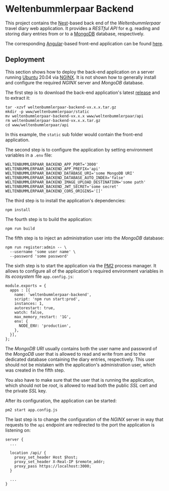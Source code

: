 # Weltenbummlerpaar Backend

This project contains the [Nest][]-based back end of the *Weltenbummlerpaar*
travel diary web application. It provides a *RESTful API* for e.g. reading and
storing diary entries from or to a [MongoDB][] database, respectively.

[Nest]: https://nestjs.com/
[MongoDB]: https://www.mongodb.com/

The corresponding [Angular][]-based front-end application can be found
[here][Frontend].

[Angular]: https://angular.io/
[Frontend]: https://kkrings.github.io/weltenbummlerpaar/


## Deployment

This section shows how to deploy the back-end application on a server running
[Ubuntu][] 20.04 via [NGINX][]. It is not shown how to generally install and
configure the required *NGINX* server and *MongoDB* database.

[Ubuntu]: https://ubuntu.com/
[NGINX]: https://www.nginx.com/

The first step is to download the back-end application's latest
[release][Releases] and to extract it:

    tar -xzvf weltenbummlerpaar-backend-vx.x.x.tar.gz
    mkdir -p www/weltenbummlerpaar/static
    mv weltenbummlerpaar-backend-vx.x.x www/weltenbummlerpaar/api
    rm weltenbummlerpaar-backend-vx.x.x.tar.gz
    cd www/weltenbummlerpaar/api

[Releases]:https://github.com/kkrings/weltenbummlerpaar-backend/releases

In this example, the `static` sub folder would contain the front-end
application.

The second step is to configure the application by setting environment
variables in a `.env` file:

    WELTENBUMMLERPAAR_BACKEND_APP_PORT='3000'
    WELTENBUMMLERPAAR_BACKEND_APP_PREFIX='api'
    WELTENBUMMLERPAAR_BACKEND_DATABASE_URI='some MongoDB URI'
    WELTENBUMMLERPAAR_BACKEND_DATABASE_AUTO_INDEX='false'
    WELTENBUMMLERPAAR_BACKEND_IMAGE_UPLOAD_DESTINATION='some path'
    WELTENBUMMLERPAAR_BACKEND_JWT_SECRET='some secret'
    WELTENBUMMLERPAAR_BACKEND_CORS_ORIGINS='[]'

The third step is to install the application's dependencies:

    npm install

The fourth step is to build the application:

    npm run build

The fifth step is to inject an administration user into the *MongoDB* database:

    npm run register:admin -- \
      --username 'some user name' \
      --password 'some password'

The sixth step is to start the application via the [PM2][] process manager. It
allows to configure all of the application's required environment variables in
its *ecosystem* file `app.config.js`:

    module.exports = {
      apps : [{
        name: 'weltenbummlerpaar-backend',
        script: 'npm run start:prod',
        instances: 1,
        autorestart: true,
        watch: false,
        max_memory_restart: '1G',
        env: {
          NODE_ENV: 'production',
        },
      }],
    };

[PM2]: https://pm2.keymetrics.io/

The *MongoDB URI* usually contains both the user name and password of the
*MongoDB* user that is allowed to read and write from and to the dedicated
database containing the diary entries, respectively. This user should not be
mistaken with the application's administration user, which was created in the
fifth step.

You also have to make sure that the user that is running the application, which
should not be *root*, is allowed to read both the public *SSL* cert and the
private *SSL* key.

After its configuration, the application can be started:

    pm2 start app.config.js

The last step is to change the configuration of the *NGINX* server in way that
requests to the `api` endpoint are redirected to the port the application is
listening on:

    server {
      ...

      location /api/ {
        proxy_set_header Host $host;
        proxy_set_header X-Real-IP $remote_addr;
        proxy_pass https://localhost:3000;
      }

      ...
    }
